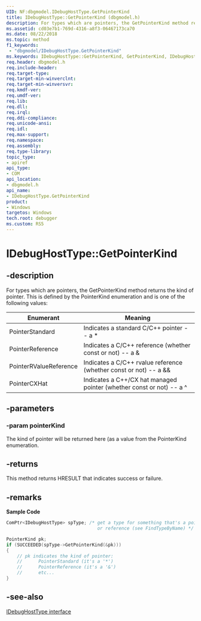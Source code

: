 ```yaml
---
UID: NF:dbgmodel.IDebugHostType.GetPointerKind
title: IDebugHostType::GetPointerKind (dbgmodel.h)
description: For types which are pointers, the GetPointerKind method returns the kind of pointer. 
ms.assetid: cd03e7b1-769d-4316-a8f3-06467173ca70
ms.date: 08/22/2018
ms.topic: method
f1_keywords:
 - "dbgmodel/IDebugHostType.GetPointerKind"
ms.keywords: IDebugHostType::GetPointerKind, GetPointerKind, IDebugHostType.GetPointerKind, IDebugHostType::GetPointerKind, IDebugHostType.GetPointerKind
req.header: dbgmodel.h
req.include-header:
req.target-type:
req.target-min-winverclnt:
req.target-min-winversvr:
req.kmdf-ver:
req.umdf-ver:
req.lib:
req.dll:
req.irql: 
req.ddi-compliance:
req.unicode-ansi:
req.idl:
req.max-support:
req.namespace:
req.assembly:
req.type-library: 
topic_type: 
- apiref
api_type: 
- COM
api_location: 
- dbgmodel.h
api_name: 
- IDebugHostType.GetPointerKind
product:
- Windows
targetos: Windows
tech.root: debugger
ms.custom: RS5
---
```


# IDebugHostType::GetPointerKind


## -description

For types which are pointers, the GetPointerKind method returns the kind of pointer. This is defined by the PointerKind enumeration and is one of the following values: 

Enumerant |	Meaning
|----------|---------|
PointerStandard	| Indicates a standard C/C++ pointer -- a *
PointerReference |	Indicates a C/C++ reference (whether const or not) -- a &
PointerRValueReference	| Indicates a C/C++ rvalue reference (whether const or not) -- a &&
PointerCXHat | Indicates a C++/CX hat managed pointer (whether const or not) -- a ^


## -parameters

### -param pointerKind
The kind of pointer will be returned here (as a value from the PointerKind enumeration.


## -returns
This method returns HRESULT that indicates success or failure.

## -remarks

**Sample Code**

```cpp
ComPtr<IDebugHostType> spType; /* get a type for something that's a pointer 
                                  or reference (see FindTypeByName) */

PointerKind pk;
if (SUCCEEDED(spType->GetPointerKind(&pk)))
{
    // pk indicates the kind of pointer:
    //      PointerStandard (it's a '*')
    //      PointerReference (it's a '&')
    //      etc...
}
```

## -see-also

[IDebugHostType interface](nn-dbgmodel-idebughosttype.md)
